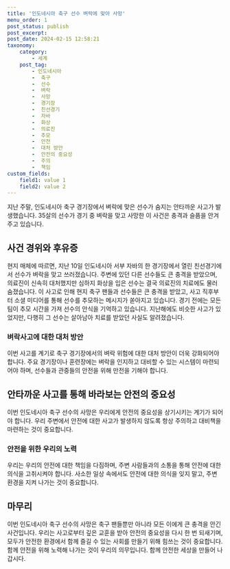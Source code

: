```yaml
---
title: '인도네시아 축구 선수 벼락에 맞아 사망'
menu_order: 1
post_status: publish
post_excerpt: 
post_date: 2024-02-15 12:58:21
taxonomy:
    category:
        - 세계
    post_tag:
        - 인도네시아
        -  축구
        -  선수
        -  벼락
        -  사망
        -  경기장
        -  친선경기
        -  자바
        -  화상
        -  의료진
        -  추모
        -  안전
        -  대처 방안
        -  안전의 중요성
        -  주의
        -  책임
custom_fields:
    field1: value 1
    field2: value 2
---
```


지난 주말, 인도네시아 축구 경기장에서 벼락에 맞은 선수가 숨지는 안타까운 사고가 발생했습니다. 35살의 선수가 경기 중 벼락을 맞고 사망한 이 사건은 충격과 슬픔을 안겨주고 있습니다.
## 사건 경위와 후유증
현지 매체에 따르면, 지난 10일 인도네시아 서부 자바의 한 경기장에서 열린 친선경기에서 선수가 벼락을 맞고 쓰러졌습니다. 주변에 있던 다른 선수들도 큰 충격을 받았으며, 의료진이 신속히 대처했지만 심하지 화상을 입은 선수는 결국 의료진의 치료에도 물러 숨졌습니다.
이 사고로 인해 현지 축구 팬들과 선수들은 큰 충격을 받았고, 사고 직후부터 소셜 미디어를 통해 선수를 추모하는 메시지가 쏟아지고 있습니다. 경기 전에는 모든 팀이 추모 시간을 가져 선수의 안식을 기억하고 있습니다.
지난해에도 비슷한 사고가 있었지만, 다행히 그 선수는 살아남아 치료를 받았던 사실도 알려졌습니다.
### 벼락사고에 대한 대처 방안
이번 사고를 계기로 축구 경기장에서의 벼락 위험에 대한 대처 방안이 더욱 강화되어야 합니다. 주요 경기장이나 훈련장에는 벼락을 인지하고 대비할 수 있는 시스템이 마련되어야 하며, 선수들과 관중들의 안전을 위해 만전을 기해야 합니다.
## 안타까운 사고를 통해 바라보는 안전의 중요성
이번 인도네시아 축구 선수의 사망은 우리에게 안전의 중요성을 상기시키는 계기가 되어야 합니다. 우리 주변에서 안전에 대한 사고가 발생하지 않도록 항상 주의하고 대비책을 마련하는 것이 중요합니다. 
### 안전을 위한 우리의 노력
우리는 우리의 안전에 대한 책임을 다짐하며, 주변 사람들과의 소통을 통해 안전에 대한 의식을 고취시켜야 합니다. 사소한 일상 속에서도 안전에 대한 의식을 잊지 말고, 주변 환경을 지켜 나가는 것이 중요합니다.
## 마무리
이번 인도네시아 축구 선수의 사망은 축구 팬들뿐만 아니라 모든 이에게 큰 충격을 안긴 사건입니다. 우리는 사고로부터 깊은 교훈을 받아 안전의 중요성을 다시 한 번 되새기며, 모두가 안전한 환경에서 함께 즐길 수 있는 사회를 만들기 위해 힘쓰는 것이 중요합니다. 함께 안전을 위해 노력해 나가는 것이 우리의 의무입니다. 함께 안전한 세상을 만들어 나갑시다.
